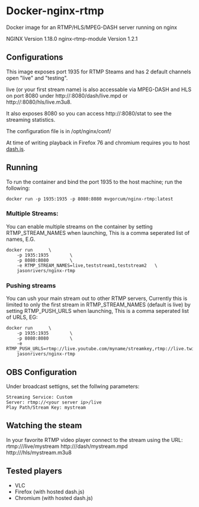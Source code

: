 # Docker-nginx-rtmp
Docker image for an RTMP/HLS/MPEG-DASH server running on nginx

NGINX Version 1.18.0
nginx-rtmp-module Version 1.2.1

## Configurations
This image exposes port 1935 for RTMP Steams and has 2 default channels open "live" and "testing".

live (or your first stream name) is also accessable via MPEG-DASH and HLS on port 8080 under http://<your server ip>:8080/dash/live.mpd or http://<your server ip>:8080/hls/live.m3u8.

It also exposes 8080 so you can access http://<your server ip>:8080/stat to see the streaming statistics.

The configuration file is in /opt/nginx/conf/

At time of writing playback in Firefox 76 and chromium requires you to host [dash.js](https://github.com/Dash-Industry-Forum/dash.js).

## Running

To run the container and bind the port 1935 to the host machine; run the following:
```
docker run -p 1935:1935 -p 8080:8080 mvgorcum/nginx-rtmp:latest
```

### Multiple Streams:
You can enable multiple streams on the container by setting RTMP_STREAM_NAMES when launching, This is a comma seperated list of names, E.G.
```
docker run      \
    -p 1935:1935        \
    -p 8080:8080        \
    -e RTMP_STREAM_NAMES=live,teststream1,teststream2   \
    jasonrivers/nginx-rtmp
```

### Pushing streams
You can ush your main stream out to other RTMP servers, Currently this is limited to only the first stream in RTMP_STREAM_NAMES (default is live) by setting RTMP_PUSH_URLS when launching, This is a comma seperated list of URLS, EG:
```
docker run      \
    -p 1935:1935        \
    -p 8080:8080        \
    -e RTMP_PUSH_URLS=rtmp://live.youtube.com/myname/streamkey,rtmp://live.twitch.tv/app/streamkey
    jasonrivers/nginx-rtmp
```

## OBS Configuration
Under broadcast settigns, set the follwing parameters:
```
Streaming Service: Custom
Server: rtmp://<your server ip>/live
Play Path/Stream Key: mystream
```

## Watching the steam

In your favorite RTMP video player connect to the stream using the URL:
rtmp://<your server ip>/live/mystream
http://<your server ip>/dash/mystream.mpd
http://<your server ip>/hls/mystream.m3u8


## Tested players
 * VLC
 * Firefox (with hosted dash.js)
 * Chromium (with hosted dash.js)
